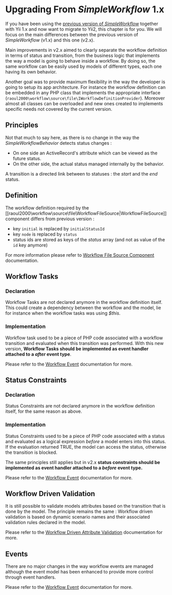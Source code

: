 # Upgrading From *SimpleWorkflow* 1.x

If you have been using the [previous version of *SimpleWorkflow*](http://s172418307.onlinehome.fr/project/sandbox/www/index.php?r=simpleWorkflow/page&view=home) together with Yii 1.x and now want to migrate to Yii2, this chapter is for you. We will focus on the main differences between the previous version of *SimpleWorkflow* (v1.x) and this one (v2.x).

Main improvements in v2.x aimed to clearly separate the workflow definition in terms of status and transition, from the business logic that implements the way a model is going to behave inside a workflow. By doing so, the same workflow can be easily used by models of different types, each one having its own behavior.  

Another goal was to provide maximum flexibility in the way the developer is going to setup its app architecture. For instance the workflow definition can be embedded in any PHP class that implements the appropriate interface (`raoul2000\workflow\source\file\IWorkflowDefinitionProvider`). Moreover almost all classes can be overloaded and new ones created to implements specific needs not covered by the current version.


## Principles

Not that much to say here, as there is no change in the way the *SimpleWorkflowBehavior* detects status changes :

- On one side an ActiveRecord's attribute which can be viewed as the future status.
- On the other side, the actual status managed internally by the behavior.

A transition is a directed link between to statuses : the *start* and the *end* status.  

## Definition
The workflow definition required by the [[raoul2000\workflow\source\file\WorkflowFileSource|WorkflowFileSource]] component differs from previous version :

- key `initial` is replaced by `initialStatusId`
- key `node` is replaced by `status`
- status ids are stored as keys of the *status* array (and not as value of the `id` key anymore)

For more information please refer to [Workflow File Source Component](source-file.md) documentation.

## Workflow Tasks

### Declaration

Workflow Tasks are not declared anymore in the workflow definition itself. This could create a dependency between the workflow and the model, lie for instance when the workflow tasks was using *$this*.

### Implementation

Workflow task used to be a piece of PHP code associated with a workflow transition and evaluated when this transition was performed. With this new version, **Workflow Tasks should be implemented as event handler attached to a *after* event type**.

Please refer to the [Workflow Event](concept-events.md) documentation for more.

## Status Constraints
### Declaration
Status Constraints are not declared anymore in the workflow definition itself, for the same reason as above.

### Implementation
Status Constraints used to be a piece of PHP code associated with a status and evaluated as a logical expression *before* a model enters into this status. If the evaluation returned TRUE, the model can access the status, otherwise the transition is blocked.

The same principles still applies but in v2.x **status constraints should be implemented as event handler attached to a *before* event type.**

Please refer to the [Workflow Event](concept-events.md) documentation for more.

## Workflow Driven Validation

It is still possible to validate models attributes based on the transition that is done by the model. The principle remains the same : Workflow driven validation is based on dynamic scenario names and their associated validation rules declared in the model.

Please refer to the [Workflow Driven Attribute Validation](concept-validation.md) documentation for more.

## Events

There are no major changes in the way workflow events are managed although the event model has been enhanced to provide more control through event handlers.

Please refer to the [Workflow Event](concept-events.md) documentation for more.
